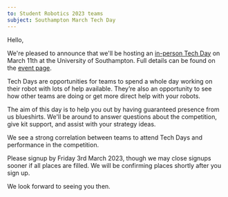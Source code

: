 ```yaml
---
to: Student Robotics 2023 teams
subject: Southampton March Tech Day
---
```


Hello,

We're pleased to announce that we'll be hosting an [in-person Tech Day][event]
on March 11th at the University of Southampton. Full details can be found on the
[event page][event].

Tech Days are opportunities for teams to spend a whole day working on their
robot with lots of help available. They’re also an opportunity to see how other
teams are doing or get more direct help with your robots.

The aim of this day is to help you out by having guaranteed presence from us
blueshirts. We'll be around to answer questions about the competition, give kit
support, and assist with your strategy ideas.

We see a strong correlation between teams to attend Tech Days and performance in
the competition.

Please signup by Friday 3rd March 2023, though we may close signups sooner if
all places are filled. We will be confirming places shortly after you sign up.

We look forward to seeing you then.

[event]: https://studentrobotics.org/events/sr2023/southampton-tech-day-march/
[tech-day-signup]: https://forms.gle/xqUxJ6GFqbJfeJdZ9
